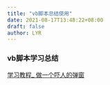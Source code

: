 ```yaml
---
title: "vb脚本总结使用"
date: 2021-08-17T13:48:22+08:00
draft: false
author: LYR
---
```








###  vb脚本学习总结



[学习教程_ 做一个吓人的弹窗](https://www.bilibili.com/video/BV1YJ411k78H/?spm_id_from=autoNext)





```vbscript
```


